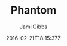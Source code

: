 ---
title: "Phantom"
github: https://github.com/jamigibbs/phantom
demo: http://jamigibbs.com
author: Jami Gibbs

ssg:
  - Jekyll
cms:
  - No Cms
date: 2016-02-21T18:15:37Z
github_branch: master
description: "A minimalist, responsive portfolio theme for Jekyll with Bootstrap"
---